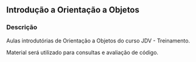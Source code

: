 ## Introdução a Orientação a Objetos 
### Descrição

Aulas introdutórias de Orientação a Objetos do curso JDV - Treinamento. 
<p>Material será utilizado para consultas e avaliação de código.</p>
